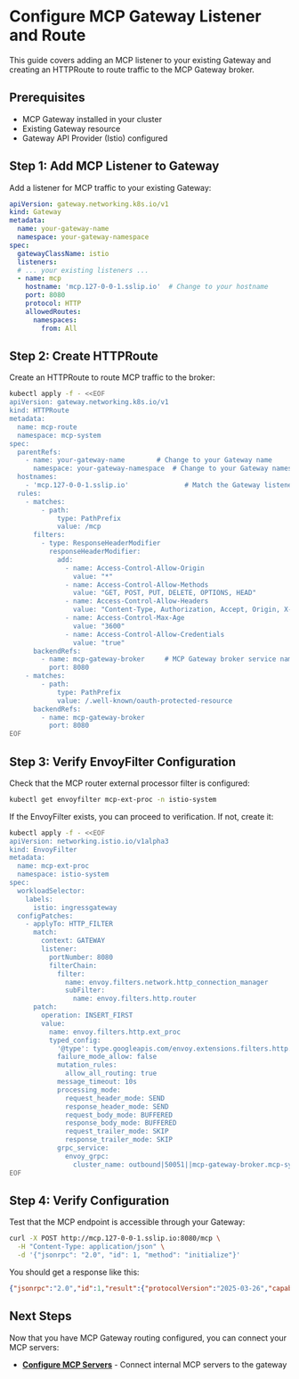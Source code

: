 
# Configure MCP Gateway Listener and Route

This guide covers adding an MCP listener to your existing Gateway and creating an HTTPRoute to route traffic to the MCP Gateway broker.

## Prerequisites

- MCP Gateway installed in your cluster
- Existing Gateway resource
- Gateway API Provider (Istio) configured

## Step 1: Add MCP Listener to Gateway

Add a listener for MCP traffic to your existing Gateway:

```yaml
apiVersion: gateway.networking.k8s.io/v1
kind: Gateway
metadata:
  name: your-gateway-name
  namespace: your-gateway-namespace
spec:
  gatewayClassName: istio
  listeners:
  # ... your existing listeners ...
  - name: mcp
    hostname: 'mcp.127-0-0-1.sslip.io'  # Change to your hostname
    port: 8080
    protocol: HTTP
    allowedRoutes:
      namespaces:
        from: All
```

## Step 2: Create HTTPRoute

Create an HTTPRoute to route MCP traffic to the broker:

```bash
kubectl apply -f - <<EOF
apiVersion: gateway.networking.k8s.io/v1
kind: HTTPRoute
metadata:
  name: mcp-route
  namespace: mcp-system
spec:
  parentRefs:
    - name: your-gateway-name        # Change to your Gateway name
      namespace: your-gateway-namespace  # Change to your Gateway namespace
  hostnames:
    - 'mcp.127-0-0-1.sslip.io'              # Match the Gateway listener hostname
  rules:
    - matches:
        - path:
            type: PathPrefix
            value: /mcp
      filters:
        - type: ResponseHeaderModifier
          responseHeaderModifier:
            add:
              - name: Access-Control-Allow-Origin
                value: "*"
              - name: Access-Control-Allow-Methods
                value: "GET, POST, PUT, DELETE, OPTIONS, HEAD"
              - name: Access-Control-Allow-Headers
                value: "Content-Type, Authorization, Accept, Origin, X-Requested-With"
              - name: Access-Control-Max-Age
                value: "3600"
              - name: Access-Control-Allow-Credentials
                value: "true"
      backendRefs:
        - name: mcp-gateway-broker     # MCP Gateway broker service name
          port: 8080
    - matches:
        - path:
            type: PathPrefix
            value: /.well-known/oauth-protected-resource
      backendRefs:
        - name: mcp-gateway-broker
          port: 8080
EOF
```

## Step 3: Verify EnvoyFilter Configuration

Check that the MCP router external processor filter is configured:

```bash
kubectl get envoyfilter mcp-ext-proc -n istio-system
```

If the EnvoyFilter exists, you can proceed to verification. If not, create it:

```bash
kubectl apply -f - <<EOF
apiVersion: networking.istio.io/v1alpha3
kind: EnvoyFilter
metadata:
  name: mcp-ext-proc
  namespace: istio-system
spec:
  workloadSelector:
    labels:
      istio: ingressgateway
  configPatches:
    - applyTo: HTTP_FILTER
      match:
        context: GATEWAY
        listener:
          portNumber: 8080
          filterChain:
            filter:
              name: envoy.filters.network.http_connection_manager
              subFilter:
                name: envoy.filters.http.router
      patch:
        operation: INSERT_FIRST
        value:
          name: envoy.filters.http.ext_proc
          typed_config:
            '@type': type.googleapis.com/envoy.extensions.filters.http.ext_proc.v3.ExternalProcessor
            failure_mode_allow: false
            mutation_rules:
              allow_all_routing: true
            message_timeout: 10s
            processing_mode:
              request_header_mode: SEND
              response_header_mode: SEND
              request_body_mode: BUFFERED
              response_body_mode: BUFFERED
              request_trailer_mode: SKIP
              response_trailer_mode: SKIP
            grpc_service:
              envoy_grpc:
                cluster_name: outbound|50051||mcp-gateway-broker.mcp-system.svc.cluster.local
EOF
```

## Step 4: Verify Configuration

Test that the MCP endpoint is accessible through your Gateway:

```bash
curl -X POST http://mcp.127-0-0-1.sslip.io:8080/mcp \
  -H "Content-Type: application/json" \
  -d '{"jsonrpc": "2.0", "id": 1, "method": "initialize"}'
```

You should get a response like this:

```json
{"jsonrpc":"2.0","id":1,"result":{"protocolVersion":"2025-03-26","capabilities":{"tools":{"listChanged":true}},"serverInfo":{"name":"Kagenti MCP Broker","version":"0.0.1"}}}
```

## Next Steps

Now that you have MCP Gateway routing configured, you can connect your MCP servers:

- **[Configure MCP Servers](./configure-mcp-servers.md)** - Connect internal MCP servers to the gateway

